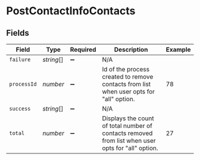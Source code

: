 # PostContactInfoContacts


## Fields

| Field                                                                                             | Type                                                                                              | Required                                                                                          | Description                                                                                       | Example                                                                                           |
| ------------------------------------------------------------------------------------------------- | ------------------------------------------------------------------------------------------------- | ------------------------------------------------------------------------------------------------- | ------------------------------------------------------------------------------------------------- | ------------------------------------------------------------------------------------------------- |
| `failure`                                                                                         | *string*[]                                                                                        | :heavy_minus_sign:                                                                                | N/A                                                                                               |                                                                                                   |
| `processId`                                                                                       | *number*                                                                                          | :heavy_minus_sign:                                                                                | Id of the process created to remove contacts from list when user opts for "all" option.           | 78                                                                                                |
| `success`                                                                                         | *string*[]                                                                                        | :heavy_minus_sign:                                                                                | N/A                                                                                               |                                                                                                   |
| `total`                                                                                           | *number*                                                                                          | :heavy_minus_sign:                                                                                | Displays the count of total number of contacts removed from list when user opts for "all" option. | 27                                                                                                |